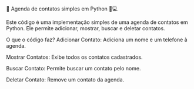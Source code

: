 🚀 Agenda de contatos simples em Python 📱💻

Este código é uma implementação simples de uma agenda de contatos em Python. Ele permite adicionar, mostrar, buscar e deletar contatos. 

O que o código faz?
Adicionar Contato: Adiciona um nome e um telefone à agenda.

Mostrar Contatos: Exibe todos os contatos cadastrados.

Buscar Contato: Permite buscar um contato pelo nome.

Deletar Contato: Remove um contato da agenda.
